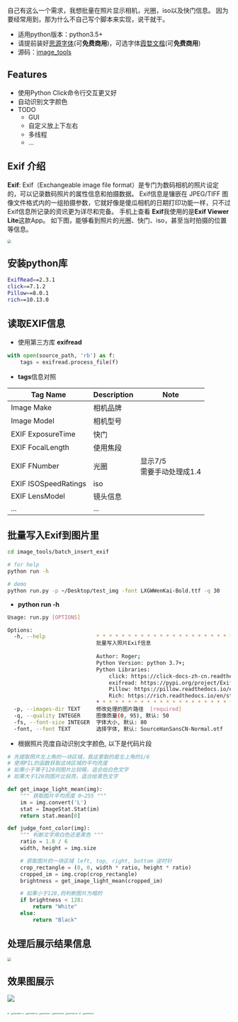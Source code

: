 自己有这么一个需求，我想批量在照片显示相机，光圈，iso以及快门信息。
因为要经常用到，那为什么不自己写个脚本来实现，说干就干。

- 适用python版本：python3.5+
- 请提前装好[思源字体](https://github.com/adobe-fonts/source-han-sans)(可**免费商用**)，可选字体[霞婺文楷](https://github.com/lxgw/LxgwWenKai)(可**免费商用**)
- 源码：[image_tools](https://github.com/RRRoger/image_tools)

## Features

- 使用Python Click命令行交互更又好
- 自动识别文字颜色
- TODO
  - GUI
  - 自定义放上下左右
  - 多线程
  - ...


##  Exif 介绍

**Exif**: Exif（Exchangeable image file format）是专门为数码相机的照片设定的，可以记录数码照片的属性信息和拍摄数据。
Exif信息是镶嵌在 JPEG/TIFF 图像文件格式内的一组拍摄参数，它就好像是傻瓜相机的日期打印功能一样，只不过 Exif信息所记录的资讯更为详尽和完备。
手机上查看 **Exif**我使用的是**Exif Viewer Lite**这款App。
如下图，能够看到照片的光圈、快门、iso，甚至当时拍摄的位置等信息。

<img src="https://camo.githubusercontent.com/e05cbce6cf25be47cd1b593d4116634dc42d0bdc5925c2c4f8b4dd958a5ebcee/68747470733a2f2f63646e2e6a7364656c6976722e6e65742f67682f69686174656265616e732f696d61676573406d61696e2f696d672f576563686174494d47323036332e6a706567" style="zoom:50%;" />

## 安装python库

```bash
ExifRead==2.3.1
click==7.1.2
Pillow==8.0.1
rich==10.13.0
```

## 读取EXIF信息

- 使用第三方库 **exifread**

```python
with open(source_path, 'rb') as f:
    tags = exifread.process_file(f)
```

- **tags**信息对照

| Tag Name             | Description | Note                          |
| -------------------- | ----------- | ----------------------------- |
| Image Make           | 相机品牌    |                               |
| Image Model          | 相机型号    |                               |
| EXIF ExposureTime    | 快门        |                               |
| EXIF FocalLength     | 使用焦段    |                               |
| EXIF FNumber         | 光圈        | 显示7/5<br/>需要手动处理成1.4 |
| EXIF ISOSpeedRatings | iso         |                               |
| EXIF LensModel       | 镜头信息    |                               |
| ...                  | ...         |                               |

## 批量写入Exif到图片里


```bash
cd image_tools/batch_insert_exif

# for help
python run -h

# demo
python run.py -p ~/Desktop/test_img -font LXGWWenKai-Bold.ttf -q 30
```

- **python run -h**

```bash
Usage: run.py [OPTIONS]

Options:
  -h, --help                * * * * * * * * * * * * * * * * * * * * * * * * *
                            批量写入照片Exif信息
                            
                            Author: Roger;
                            Python Version: python 3.7+;
                            Python Libraries:
                                click: https://click-docs-zh-cn.readthedocs.io/zh/latest/
                                exifread: https://pypi.org/project/ExifRead/
                                Pillow: https://pillow.readthedocs.io/en/stable/
                                Rich: https://rich.readthedocs.io/en/stable/
                            * * * * * * * * * * * * * * * * * * * * * * * * *
  -p, --images-dir TEXT     修改处理的图片路径  [required]
  -q, --quality INTEGER     图像质量(0, 95), 默认: 50
  -fs, --font-size INTEGER  字体大小, 默认: 80
  -font, --font TEXT        选择字体, 默认: SourceHanSansCN-Normal.otf
```

- 根据照片亮度自动识别文字颜色, 以下是代码片段

```python
# 先提取照片左上角的一块区域，我这里取的是左上角的1/6
# 使用PIL的函数获取这块区域的平均亮度
# 如果小于等于128则图片比较暗，适合给白色文字
# 如果大于128则图片比较亮，适合给黑色文字

def get_image_light_mean(img):
    """ 获取图片平均亮度 0~255 """
    im = img.convert('L')
    stat = ImageStat.Stat(im)
    return stat.mean[0]

def judge_font_color(img):
    """ 判断文字用白色还是黑色 """
    ratio = 1.0 / 6
    width, height = img.size

    # 获取图片的一块区域 left, top, right, bottom 逆时针
    crop_rectangle = (0, 0, width * ratio, height * ratio)
    cropped_im = img.crop(crop_rectangle)
    brightness = get_image_light_mean(cropped_im)

    # 如果小于128,则判断图片为暗的
    if brightness < 128:
        return "White"
    else:
        return "Black"
```

## 处理后展示结果信息

<img src="https://cdn.jsdelivr.net/gh/ihatebeans/images@main/img/show_result.jpg" style="zoom:50%;" />

## 效果图展示

![](https://cdn.jsdelivr.net/gh/ihatebeans/images@main/img/DSC07784-4.JPG)

<img src="https://cdn.jsdelivr.net/gh/ihatebeans/images@main/img/DSC07404-7.JPG" style="zoom: 25%;" />

<img src="https://cdn.jsdelivr.net/gh/ihatebeans/images@main/img/DSC03930-1-2.JPG" alt="DSC03930-1-2" style="zoom:25%;" />

<img src="https://cdn.jsdelivr.net/gh/ihatebeans/images@main/img/DSC03857-41.JPG" alt="DSC03857-41" style="zoom:25%;" />

<img src="https://cdn.jsdelivr.net/gh/ihatebeans/images@main/img/DSC07228-1.JPG" alt="DSC07228-1" style="zoom:25%;" />

<img src="https://cdn.jsdelivr.net/gh/ihatebeans/images@main/img/DSC07318-18.JPG" alt="DSC07318-18" style="zoom:25%;" />

<img src="https://cdn.jsdelivr.net/gh/ihatebeans/images@main/img/DSC07502-16.JPG" alt="DSC07502-16" style="zoom:25%;" />

<img src="https://cdn.jsdelivr.net/gh/ihatebeans/images@main/img/DSCF6011-7.JPG" style="zoom:25%;" />

<img src="https://cdn.jsdelivr.net/gh/ihatebeans/images@main/img/DSCF6012-8.JPG" alt="DSCF6012-8" style="zoom:25%;" />
